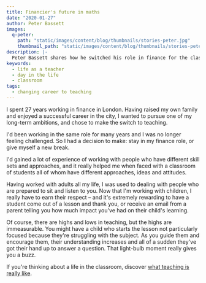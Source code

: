 ```yaml
---
title: Financier's future in maths
date: "2020-01-27"
author: Peter Bassett
images:
  q-peter:
    path: "static/images/content/blog/thumbnails/stories-peter.jpg"
    thumbnail_path: "static/images/content/blog/thumbnails/stories-peter.jpg"
description: |-
  Peter Bassett shares how he switched his role in finance for the classroom.
keywords:
  - life as a teacher
  - day in the life
  - classroom
tags:
  - changing career to teaching
---
```


I spent 27 years working in finance in London. Having raised my own family and enjoyed a successful career in the city, I wanted to pursue one of my long-term ambitions, and chose to make the switch to teaching.

I'd been working in the same role for many years and I was no longer feeling challenged. So I had a decision to make: stay in my finance role, or give myself a new break.

I'd gained a lot of experience of working with people who have different skill sets and approaches, and it really helped me when faced with a classroom of students all of whom have different approaches, ideas and attitudes.

Having worked with adults all my life, I was used to dealing with people who are prepared to sit and listen to you. Now that I'm working with children, I really have to earn their respect – and it's extremely rewarding to have a student come out of a lesson and thank you, or receive an email from a parent telling you how much impact you've had on their child's learning.

Of course, there are highs and lows in teaching, but the highs are immeasurable. You might have a child who starts the lesson not particularly focused because they're struggling with the subject. As you guide them and encourage them, their understanding increases and all of a sudden they've got their hand up to answer a question. That light-bulb moment really gives you a buzz.

If you're thinking about a life in the classroom, discover [what teaching is really like](/life-as-a-teacher).
